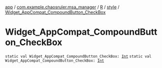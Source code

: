 [app](../../../index.md) / [com.example.chaosruler.msa_manager](../../index.md) / [R](../index.md) / [style](index.md) / [Widget_AppCompat_CompoundButton_CheckBox](.)

# Widget_AppCompat_CompoundButton_CheckBox

`static val Widget_AppCompat_CompoundButton_CheckBox: `[`Int`](https://kotlinlang.org/api/latest/jvm/stdlib/kotlin/-int/index.html)
`static val Widget_AppCompat_CompoundButton_CheckBox: `[`Int`](https://kotlinlang.org/api/latest/jvm/stdlib/kotlin/-int/index.html)